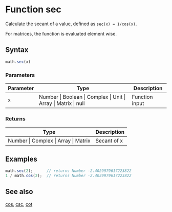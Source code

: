 # Function sec

Calculate the secant of a value, defined as `sec(x) = 1/cos(x)`.

For matrices, the function is evaluated element wise.


## Syntax

```js
math.sec(x)
```

### Parameters

Parameter | Type | Description
--------- | ---- | -----------
`x` | Number &#124; Boolean &#124; Complex &#124; Unit &#124; Array &#124; Matrix &#124; null | Function input

### Returns

Type | Description
---- | -----------
Number &#124; Complex &#124; Array &#124; Matrix | Secant of x


## Examples

```js
math.sec(2);      // returns Number -2.4029979617223822
1 / math.cos(2);  // returns Number -2.4029979617223822
```


## See also

[cos](cos.md),
[csc](csc.md),
[cot](cot.md)


<!-- Note: This file is automatically generated from source code comments. Changes made in this file will be overridden. -->
